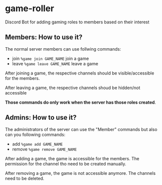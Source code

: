 # game-roller
Discord Bot for adding gaming roles to members based on their interest

## Members: How to use it?

The normal server members can use follwing commands:

- join `%game join GAME_NAME` join a game
- leave `%game leave GAME_NAME` leave a game

After joining a game, the respective channels should be visible/accessible for the members.

After leaving a game, the respective channels shoud be hidden/not accessible

<b>Those commands do only work when the server has those roles created</b>.

## Admins: How to use it?

The administrators of the server can use the "Member" commands but also can you following commands:

- add `%game add GAME_NAME`
- remove `%game remove GAME_NAME`

After adding a game, the game is accessible for the members. The permission for the channel tho need to be created manually.

After removing a game, the game is not accessible anymore. The channels need to be deleted.
